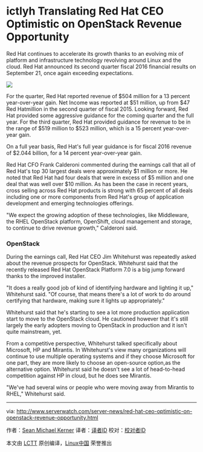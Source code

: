 ictlyh Translating
Red Hat CEO Optimistic on OpenStack Revenue Opportunity
================================================================================
Red Hat continues to accelerate its growth thanks to an evolving mix of platform and infrastructure technology revolving around Linux and the cloud. Red Hat announced its second quarter fiscal 2016 financial results on September 21, once again exceeding expectations.

![](http://www.serverwatch.com/imagesvr_ce/1212/icon-redhatcloud-r.jpg)

For the quarter, Red Hat reported revenue of $504 million for a 13 percent year-over-year gain. Net Income was reported at $51 million, up from $47 Red Hatmillion in the second quarter of fiscal 2015. Looking forward, Red Hat provided some aggressive guidance for the coming quarter and the full year. For the third quarter, Red Hat provided guidance for revenue to be in the range of $519 million to $523 million, which is a 15 percent year-over-year gain.

On a full year basis, Red Hat's full year guidance is for fiscal 2016 revenue of $2.044 billion, for a 14 percent year-over-year gain.

Red Hat CFO Frank Calderoni commented during the earnings call that all of Red Hat's top 30 largest deals  were approximately $1 million or more. He noted that Red Hat had four deals that were in excess of $5 million and one deal that was well over $10 million. As has been the case in recent years, cross selling across Red Hat products is strong with 65 percent of all deals including one or more components from Red Hat's group of application development and emerging technologies offerings.

"We expect the growing adoption of these technologies, like Middleware, the RHEL OpenStack platform, OpenShift, cloud management and storage, to continue to drive revenue growth," Calderoni said. 

### OpenStack ###

During the earnings call, Red Hat CEO Jim Whitehurst was repeatedly asked about the revenue prospects for OpenStack. Whitehurst said that the recently released Red Hat OpenStack Platform 7.0 is a big jump forward thanks to the improved installer.

"It does a really good job of kind of identifying hardware and lighting it up," Whitehurst said. "Of course, that means there's a lot of work to do around certifying that hardware, making sure it lights up appropriately."

Whitehurst said that he's starting to see a lot more production application start to move to the OpenStack cloud. He cautioned however that it's still largely the early adopters moving to OpenStack in production and it isn't quite mainstream, yet.

From a competitive perspective, Whitehurst talked specifically about Microsoft, HP and Mirantis. In Whitehurst's view many organizations will continue to use multiple operating systems and if they choose Microsoft for one part, they are more likely to choose an open-source option,as the alternative option. Whitehurst said he doesn't see a lot of head-to-head competition against HP in cloud, but he does see Mirantis.

"We've had several wins or people who were moving away from Mirantis to RHEL," Whitehurst said.

--------------------------------------------------------------------------------

via: http://www.serverwatch.com/server-news/red-hat-ceo-optimistic-on-openstack-revenue-opportunity.html

作者：[Sean Michael Kerner][a]
译者：[译者ID](https://github.com/译者ID)
校对：[校对者ID](https://github.com/校对者ID)

本文由 [LCTT](https://github.com/LCTT/TranslateProject) 原创编译，[Linux中国](https://linux.cn/) 荣誉推出

[a]:http://www.serverwatch.com/author/Sean-Michael-Kerner-101580.htm